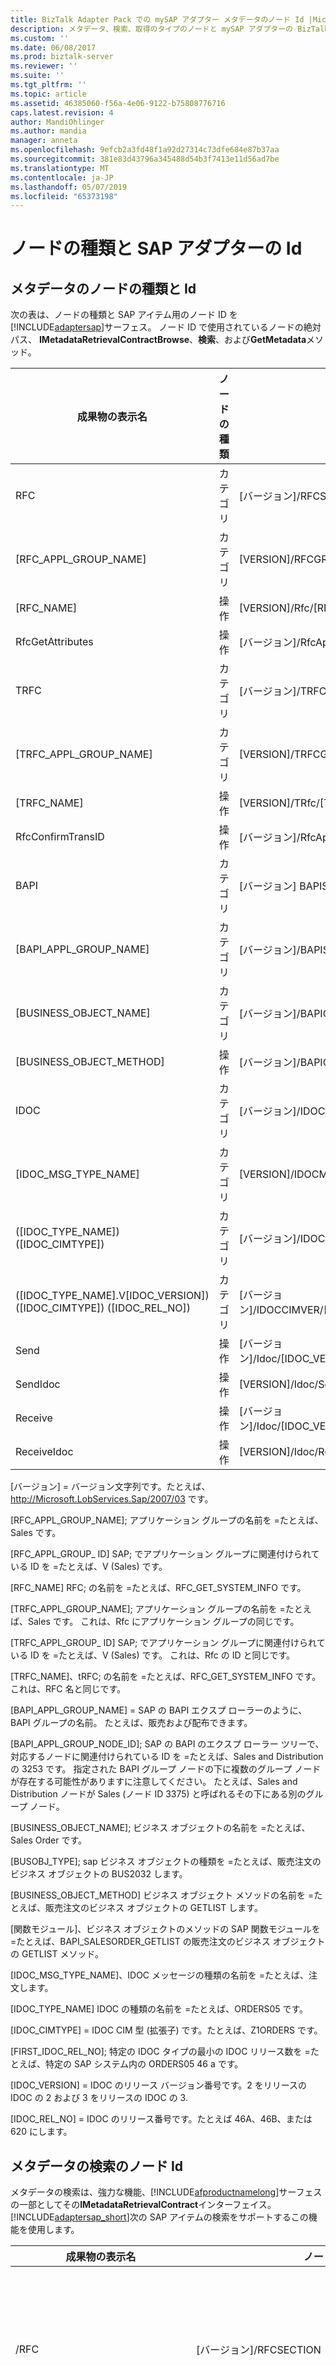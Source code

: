 ```yaml
---
title: BizTalk Adapter Pack での mySAP アダプター メタデータのノード Id |Microsoft Docs
description: メタデータ、検索、取得のタイプのノードと mySAP アダプターの BizTalk アダプター パック (BAP) で公開されている SAP コンポーネントで使用される Id
ms.custom: ''
ms.date: 06/08/2017
ms.prod: biztalk-server
ms.reviewer: ''
ms.suite: ''
ms.tgt_pltfrm: ''
ms.topic: article
ms.assetid: 46385060-f56a-4e06-9122-b75808776716
caps.latest.revision: 4
author: MandiOhlinger
ms.author: mandia
manager: anneta
ms.openlocfilehash: 9efcb2a3fd48f1a92d27314c73dfe684e87b37aa
ms.sourcegitcommit: 381e83d43796a345488d54b3f7413e11d56ad7be
ms.translationtype: MT
ms.contentlocale: ja-JP
ms.lasthandoff: 05/07/2019
ms.locfileid: "65373198"
---
```

# <a name="node-types-and-ids-for-the-sap-adapter"></a>ノードの種類と SAP アダプターの Id

## <a name="metadata-node-types-and-ids"></a>メタデータのノードの種類と Id
次の表は、ノードの種類と SAP アイテム用のノード ID を[!INCLUDE[adaptersap](../../includes/adaptersap-md.md)]サーフェス。 ノード ID で使用されているノードの絶対パス、 **IMetadataRetrievalContractBrowse**、**検索**、および**GetMetadata**メソッド。  
  
|成果物の表示名|ノードの種類|ノード ID|  
|---------------------------|---------------|-------------|  
|RFC|カテゴリ|[バージョン]/RFCSECTION|  
|[RFC_APPL_GROUP_NAME]|カテゴリ|[VERSION]/RFCGROUP/[RFC_APPL_GROUP_ID]|  
|[RFC_NAME]|操作|[VERSION]/Rfc/[RFC_NAME]|  
|RfcGetAttributes|操作|[バージョン]/RfcApi RfcGetAttributes|  
|TRFC|カテゴリ|[バージョン]/TRFCSECTION|  
|[TRFC_APPL_GROUP_NAME]|カテゴリ|[VERSION]/TRFCGROUP/[TRFC_APPL_GROUP_ID]|  
|[TRFC_NAME]|操作|[VERSION]/TRfc/[TRFC_NAME]|  
|RfcConfirmTransID|操作|[バージョン]/RfcApi RfcConfirmTransID|  
|BAPI|カテゴリ|[バージョン] BAPISECTION/000001|  
|[BAPI_APPL_GROUP_NAME]|カテゴリ|[バージョン]/BAPISECTION/[BAPI_APPL_GROUP_NODE_ID]|  
|[BUSINESS_OBJECT_NAME]|カテゴリ|[バージョン]/BAPIOBJ/[BUSOBJ_TYPE]|  
|[BUSINESS_OBJECT_METHOD]|操作|[バージョン]/BAPIOBJ/[BUSOBJ_TYPE]/[BUSOBJ_METHOD]/[FUNCTION_MODULE]|  
|IDOC|カテゴリ|[バージョン]/IDOCSECTION|  
|[IDOC_MSG_TYPE_NAME]|カテゴリ|[VERSION]/IDOCMESTYP/[IDOC_MSG_TYPE_NAME]|  
|([IDOC_TYPE_NAME]) ([IDOC_CIMTYPE])|カテゴリ|[バージョン]/IDOCCIMTYP/[IDOC_TYPE_NAME]/[IDOC_CIMTYPE]/[FIRST_IDOC_REL_NO]|  
|([IDOC_TYPE_NAME].V[IDOC_VERSION]) ([IDOC_CIMTYPE]) ([IDOC_REL_NO])|カテゴリ|[バージョン]/IDOCCIMVER/[IDOC_VERSION]/[IDOC_TYPE_NAME]/[IDOC_CIMTYPE]/[IDOC_REL_NO]|  
|Send|操作|[バージョン]/Idoc/[IDOC_VERSION]/[IDOC_TYPE_NAME]/[IDOC_CIMTYPE]/[IDOC_REL_NO]/[送信]|  
|SendIdoc|操作|[VERSION]/Idoc/SendIdoc|  
|Receive|操作|[バージョン]/Idoc/[IDOC_VERSION]/[IDOC_TYPE_NAME]/[IDOC_CIMTYPE]/[IDOC_REL_NO]/受信|  
|ReceiveIdoc|操作|[VERSION]/Idoc/ReceiveIdoc|  
  
 [バージョン] = バージョン文字列です。たとえば、 http://Microsoft.LobServices.Sap/2007/03 です。  
  
 [RFC_APPL_GROUP_NAME]; アプリケーション グループの名前を =たとえば、Sales です。  
  
 [RFC_APPL_GROUP_ ID] SAP; でアプリケーション グループに関連付けられている ID を =たとえば、V (Sales) です。  
  
 [RFC_NAME] RFC; の名前を =たとえば、RFC_GET_SYSTEM_INFO です。  
  
 [TRFC_APPL_GROUP_NAME]; アプリケーション グループの名前を =たとえば、Sales です。 これは、Rfc にアプリケーション グループの同じです。  
  
 [TRFC_APPL_GROUP_ ID] SAP; でアプリケーション グループに関連付けられている ID を =たとえば、V (Sales) です。 これは、Rfc の ID と同じです。  
  
 [TRFC_NAME]、tRFC; の名前を =たとえば、RFC_GET_SYSTEM_INFO です。 これは、RFC 名と同じです。  
  
 [BAPI_APPL_GROUP_NAME] = SAP の BAPI エクスプ ローラーのように、BAPI グループの名前。 たとえば、販売および配布できます。  
  
 [BAPI_APPL_GROUP_NODE_ID]; SAP の BAPI のエクスプ ローラー ツリーで、対応するノードに関連付けられている ID を =たとえば、Sales and Distribution の 3253 です。 指定された BAPI グループ ノードの下に複数のグループ ノードが存在する可能性がありますに注意してください。 たとえば、Sales and Distribution ノードが Sales (ノード ID 3375) と呼ばれるその下にある別のグループ ノード。  
  
 [BUSINESS_OBJECT_NAME]; ビジネス オブジェクトの名前を =たとえば、Sales Order です。  
  
 [BUSOBJ_TYPE]; sap ビジネス オブジェクトの種類を =たとえば、販売注文のビジネス オブジェクトの BUS2032 します。  
  
 [BUSINESS_OBJECT_METHOD] ビジネス オブジェクト メソッドの名前を =たとえば、販売注文のビジネス オブジェクトの GETLIST します。  
  
 [関数モジュール]、ビジネス オブジェクトのメソッドの SAP 関数モジュールを =たとえば、BAPI_SALESORDER_GETLIST の販売注文のビジネス オブジェクトの GETLIST メソッド。  
  
 [IDOC_MSG_TYPE_NAME]、IDOC メッセージの種類の名前を =たとえば、注文します。  
  
 [IDOC_TYPE_NAME] IDOC の種類の名前を =たとえば、ORDERS05 です。  
  
 [IDOC_CIMTYPE] = IDOC CIM 型 (拡張子) です。たとえば、Z1ORDERS です。  
  
 [FIRST_IDOC_REL_NO]; 特定の IDOC タイプの最小の IDOC リリース数を =たとえば、特定の SAP システム内の ORDERS05 46 a です。  
  
 [IDOC_VERSION] = IDOC のリリース バージョン番号です。2 をリリースの IDOC の 2 および 3 をリリースの IDOC の 3.  
  
 [IDOC_REL_NO] = IDOC のリリース番号です。たとえば 46A、46B、または 620 にします。  
  
## <a name="metadata-search-node-ids"></a>メタデータの検索のノード Id  
 メタデータの検索は、強力な機能、[!INCLUDE[afproductnamelong](../../includes/afproductnamelong-md.md)]サーフェスの一部としてその**IMetadataRetrievalContract**インターフェイス。 [!INCLUDE[adaptersap_short](../../includes/adaptersap-short-md.md)]次の SAP アイテムの検索をサポートするこの機能を使用します。  
  
|成果物の表示名|ノード ID|説明|  
|---------------------------|-------------|-----------------|  
|/RFC|[バージョン]/RFCSECTION|検索式に一致するすべての RFC 操作を返します。|  
|/RFC/[RFC_APPL_GROUP_NAME]|[VERSION]/RFCGROUP/[RFC_APPL_GROUP_NAME]|検索式に一致するアプリケーション グループでは、RFC 操作を返します。|  
|/TRFC|[バージョン]/TRFCSECTION|検索式に一致するすべての RFC 操作を返します。|  
|/TRFC/[TRFC_APPL_GROUP_NAME]|[VERSION]/TRFCGROUP/[TRFC_APPL_GROUP_NAME]|検索式に一致するアプリケーション グループでは、RFC 操作を返します。|  
|/BAPI|[バージョン]/BAPISECTION|検索式に一致するすべての Bapi を返します。|  
|/IDOC|[バージョン]/IDOCSECTION|検索式に一致するすべての Idoc を返します。|  
  
 次の表のワイルドカード文字を[!INCLUDE[adaptersap_short](../../includes/adaptersap-short-md.md)]検索式をサポートしています。  
  
|特殊文字|解釈|  
|-----------------------|--------------------|  
|プラス (+)|1 つだけの文字と一致します。<br /><br /> たとえば、A + と一致する AB、AC、AD、これにします。|  
|アスタリスク (*)|0 個以上の文字と一致たとえば、「A *」と一致する"A"、"AB"、"ABC"、およびなど。|  
  
## <a name="metadata-retrieval-node-ids"></a>メタデータの取得のノード Id  
 次の表は、によって返されるメタデータの特性をまとめたものです。[!INCLUDE[adaptersap_short](../../includes/adaptersap-short-md.md)]します。  
  
|成果物|メタデータの特性|  
|--------------|------------------------------|  
|RFC|RFC の名前。<br />RFC のインポート、エクスポート、変更、およびテーブル パラメーターです。<br />RFC パラメーターのデータ型。<br />RFC パラメーター フィールドの長さが maxLength のファセットにマップされています。<br />ファセットの minOccurs にマップされている RFC 必須パラメーター 1 を =<br />-ファセットの minOccurs にマップされている RFC 省略可能なパラメーター 0 を =<br />RFC パラメーター ファセット isNillable にマップされている NULL 制約 = true。 これは、アダプターがの SAP システムでこのパラメーターを渡す必要がありますいないことを意味します。<br />-RFC 自体は、操作です。|  
|TRFC|RFC を除くと同じ<br /><br /> RFC インポート パラメーターは表示されません。 TRFC は非同期であるために、出力パラメーターは発生しません。|  
|BAPI|-ビジネス オブジェクトの名前<br />-ビジネス オブジェクト メソッドの名前<br />-RFC 特性と同じ|  
|IDOC|IDOC の種類<br /><br /> CIMType<br /><br /> IDOC のリリース番号<br /><br /> IDOC のバージョン<br /><br /> IDOC EDI_DC の複合型にマップされている制御レコードのフィールド<br /><br /> IDOC データ レコードがセグメントとセグメント フィールド EDI_DD の複合型にマップされます。<br /><br /> セグメントの親子関係<br /><br /> IDOC セグメントの必須パラメーターが minOccurs にマップされている 1 を =<br /><br /> IDOC セグメントの minOccurs にマップされている省略可能なパラメーター 0 を =<br /><br /> IDOC セグメント ヘッダー フィールドの名前<br /><br /> IDOC セグメント ヘッダー フィールドのデータ型<br /><br /> IDOC セグメント フィールド名<br /><br /> IDOC セグメント フィールドのデータ型<br /><br /> IDOC セグメント フィールドの値の列挙<br /><br /> IDOC セグメント フィールドの最小、最大値 (範囲)**に注意してください。** IDOC のセグメント フィールドに最小値の一覧が含まれている場合は、列挙体として表示されます。 IDOC セグメントのフィールドに最小値と最大値の両方が含まれる場合は、列挙または範囲構造なしの文字列として表示されます。|  
  
 メタデータの形式に関する詳細情報を[!INCLUDE[adaptersap_short](../../includes/adaptersap-short-md.md)]特定の成果物と、SAP システムに対する操作の公開を参照してください[メッセージと BizTalk adapter for mySAP Business Suite のメッセージ スキーマ](../../adapters-and-accelerators/adapter-sap/messages-and-message-schemas-for-biztalk-adapter-for-mysap-business-suite.md)します。  
  
